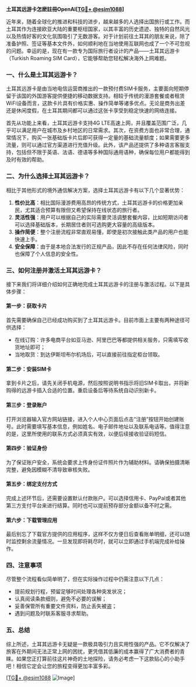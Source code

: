 **土耳其远游卡怎麽註冊OpenAI[[TG💪+ @esim1088](https://t.me/s/esim1088)]**

近年来，随着全球化的推进和科技的进步，越来越多的人选择出国旅行或工作。而土耳其作为连接欧亚大陆的重要枢纽国家，以其丰富的历史遗迹、独特的自然风光以及热情好客的文化氛围吸引了无数游客。对于计划前往土耳其的朋友来说，除了准备护照、签证等基本文件外，如何顺利地在当地使用互联网也成了一个不可忽视的问题。幸运的是，现在有一款专为国际旅行者设计的产品——土耳其远游卡（Turkish Roaming SIM Card），它能够帮助您轻松解决海外上网难题。

### 一、什么是土耳其远游卡？

土耳其远游卡是由当地电信运营商推出的一款预付费SIM卡服务，主要面向短期停留于该国的外国游客提供便捷的移动数据支持。相较于传统的漫游套餐或者租赁WiFi设备而言，这款卡片具有价格实惠、操作简单等诸多优点。无论是商务出差还是休闲度假，在土耳其期间都可以通过这张卡享受到稳定快速的网络连接。

首先从功能上来看，土耳其远游卡支持4G LTE高速上网，并且覆盖范围广泛，几乎可以满足用户在城市及乡村地区的日常需求。其次，在资费方面也非常合理，通常情况下，购买一张基础版卡片后即可获得一定量的基础流量额度；如果需要更多流量，则可以通过官方渠道进行充值升级。此外，该产品还提供了多种语言客服支持，包括但不限于英语、法语、德语等多种国际通用语种，确保每位用户都能得到及时有效的帮助。

### 二、为什么选择土耳其远游卡？

相比于其他形式的境外通信解决方案，选择土耳其远游卡有以下几个显著优势：

1. **性价比高**：相比国际漫游费用高昂的传统方式，土耳其远游卡的价格更加亲民，尤其适合预算有限但又希望保持在线状态的旅行者。
2. **灵活性强**：用户可以根据自己的实际需要灵活调整套餐内容，比如短期访问者可以选择基础版本，长期居住者则可选购更大容量的高级版本。
3. **操作简便**：整个注册流程非常直观易懂，即使是初次接触此类产品的用户也能快速上手。
4. **安全保障**：由于是本地合法发行的正规产品，因此不存在任何法律风险，同时也保障了个人信息的安全性。

### 三、如何注册并激活土耳其远游卡？

接下来我们将详细介绍如何正确地完成土耳其远游卡的注册与激活过程。以下是具体步骤：

#### 第一步：获取卡片
首先需要确保自己已经成功购买到了土耳其远游卡。目前市面上主要有两种途径可供选择：
- 在线订购：许多电商平台如亚马逊、阿里巴巴等都提供相关服务，只需填写收货地址即可；
- 当地取货：到达伊斯坦布尔机场后，可以直接前往指定柜台领取。

#### 第二步：安装SIM卡
拿到卡片之后，请先关闭手机电源，然后按照说明书指示将旧SIM卡取出，并将新购得的远游卡插入合适的位置。重启设备后等待系统自动识别新卡。

#### 第三步：登录账户
打开浏览器输入官方网站链接，进入个人中心页面后点击“注册”按钮开始创建账号。此时需要填写基本信息，例如姓名、电子邮件地址以及联系电话等。值得注意的是，这里所使用的联系方式必须真实有效，以便后续接收验证码短信。

#### 第四步：验证身份
为了保证账户安全，系统会要求上传身份证件照片作为辅助材料。请确保拍摄清晰完整，避免因模糊不清导致审核失败。

#### 第五步：绑定支付方式
完成上述环节后，还需要设置默认付款账户。可以选择信用卡、PayPal或者其他第三方支付平台来进行结算。同时也可以提前预存部分金额以备不时之需。

#### 第六步：下载管理应用
最后别忘了下载官方提供的应用程序，这样不仅方便日后查看账单明细，还可以随时监控剩余流量情况。一旦发现即将耗尽时，就可以立即通过手机端完成补给操作。

### 四、注意事项

尽管整个流程看似简单明了，但在实际操作过程中仍需注意以下几点：
- 提前规划行程，预留足够时间处理各种突发状况；
- 认真阅读条款细则，避免不必要的误解；
- 妥善保管所有重要文件资料，防止丢失被盗；
- 遇到问题及时联系客服寻求帮助。

### 五、总结

综上所述，土耳其远游卡无疑是一款极具吸引力且实用性强的产品。它不仅解决了旅客在外期间无法正常上网的困扰，更凭借其低廉的成本赢得了广大消费者的青睐。如果您正打算前往这片神奇的土地探险，请务必考虑一下这款贴心的小助手吧！相信它定会让您的旅程变得更加丰富多彩。

[[TG💪+ @esim1088](https://t.me/s/esim1088) ![Image](https://i.postimg.cc/4NQfJmqS/Snipaste-2025-05-13-00-14-12.png)]